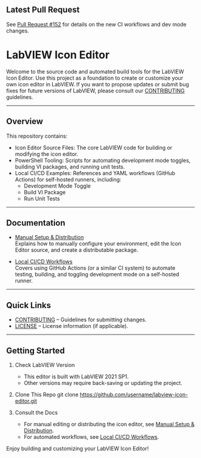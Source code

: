 ## Latest Pull Request
See [Pull Request #152](./pull/152) for details on the new CI workflows and dev mode changes.

# LabVIEW Icon Editor

Welcome to the source code and automated build tools for the LabVIEW Icon Editor. Use this project as a foundation to create or customize your own icon editor in LabVIEW. If you want to propose updates or submit bug fixes for future versions of LabVIEW, please consult our [CONTRIBUTING](CONTRIBUTING.md) guidelines.

---

## Overview

This repository contains:
- Icon Editor Source Files: The core LabVIEW code for building or modifying the icon editor.
- PowerShell Tooling: Scripts for automating development mode toggles, building VI packages, and running unit tests.
- Local CI/CD Examples: References and YAML workflows (GitHub Actions) for self-hosted runners, including:
  - Development Mode Toggle
  - Build VI Package
  - Run Unit Tests

---

## Documentation

- [Manual Setup & Distribution](./docs/ManualSetup.md)  
  Explains how to manually configure your environment, edit the Icon Editor source, and create a distributable package.

- [Local CI/CD Workflows](./docs/CIWorkflows.md)  
  Covers using GitHub Actions (or a similar CI system) to automate testing, building, and toggling development mode on a self-hosted runner.

---

## Quick Links

- [CONTRIBUTING](CONTRIBUTING.md) – Guidelines for submitting changes.
- [LICENSE](LICENSE) – License information (if applicable).

---

## Getting Started

1. Check LabVIEW Version
   - This editor is built with LabVIEW 2021 SP1.
   - Other versions may require back-saving or updating the project.

2. Clone This Repo
    git clone https://github.com/username/labview-icon-editor.git

3. Consult the Docs
   - For manual editing or distributing the icon editor, see [Manual Setup & Distribution](./docs/ManualSetup.md).
   - For automated workflows, see [Local CI/CD Workflows](./docs/CIWorkflows.md).

Enjoy building and customizing your LabVIEW Icon Editor!
